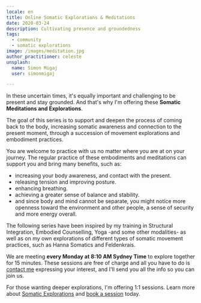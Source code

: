 ```yaml
---
locale: en
title: Online Somatic Explorations & Meditations
date: 2020-03-24
description: Cultivating presence and groundedness
tags:
  - community
  - somatic explorations
image: /images/meditation.jpg
author_practitioner: celeste
unsplash:
  name: Simon Migaj
  user: simonmigaj

---
```

In these uncertain times, it's equally important and challenging to be present and stay grounded. And that's why I'm
offering these **Somatic Meditations and Explorations**.

The goal of this series is to support and deepen the process of coming back to the body, increasing somatic awareness
and connection to the present moment, through a succession of movement explorations and embodiment practices.

You are welcome to practice with us no matter where you are at on your journey. The regular practice of these
embodiments and meditations can support you and bring many benefits, such as:

* increasing your body awareness, and contact with the present.
* releasing tension and improving posture.
* enhancing breathing.
* achieving a greater sense of balance and stability.
* and since body and mind cannot be separate, you might notice more openness toward the environment and other people, a
sense of security and more energy overall.

The following series have been inspired by my training in Structural Integration, Embodied Counselling, Yoga -and some other
modalities- as well as on my own explorations of different types of somatic movement
practices, such as Hanna Somatics and Feldenkrais.

We are meeting **every Monday at 8:10 AM Sydney Time** to explore together for 15 minutes. These sessions are free of
charge and all you have to do is [contact me](/contact/) expressing your interest, and I'll send you all the info so you
can join us. 

For those wanting deeper explorations, I'm offering 1:1 sessions. Learn more about [Somatic Explorations](/modalities/somatic-explorations/)
and [book a session](/bookings/) today.
